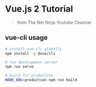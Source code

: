 # Vue.js 2 Tutorial 

> from The Net Ninja Youtube Channel

## vue-cli usage

``` bash
# install vue-cli globally
npm install -g @vue/cli

# run development server
npm run serve

# build for production
NODE_ENV=production npm run build
```